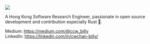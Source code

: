 <img src="https://github-readme-stats.vercel.app/api?username=billy1624&show_icons=true&count_private=true&theme=dark" />

A Hong Kong Software Research Engineer, passionate in open source development and contribution especially Rust 🦀.

Medium: https://medium.com/@ccw_billy  
LinkedIn: https://linkedin.com/in/cwchan-billy/
